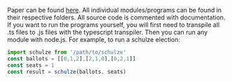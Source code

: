 Paper can be found [here](paper/paper.pdf). All individual modules/programs can be found in their respective folders. All source code is commented with documentation. If you want to run the programs yourself, you will first need to transpile all .ts files to .js files with the typescript transpiler. Then you can run any module with node.js. For example, to run a schulze election:
```javascript
import schulze from '/path/to/schulze'
const ballots = [[0,1,2],[2,1,0],[0,2,1]]
const seats = 1
const result = schulze(ballots, seats)
